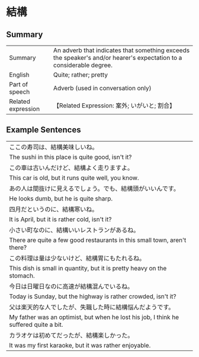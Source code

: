 # 結構

## Summary

<table><tr>   <td>Summary</td>   <td>An adverb that indicates that something exceeds the speaker's and/or hearer's expectation to a considerable degree.</td></tr><tr>   <td>English</td>   <td>Quite; rather; pretty</td></tr><tr>   <td>Part of speech</td>   <td>Adverb (used in conversation only)</td></tr><tr>   <td>Related expression</td>   <td>【Related Expression: 案外; いがいと; 割合】</td></tr></table>

## Example Sentences

<table><tr><td>ここの寿司は、結構美味しいね。</td></tr><tr><td>The sushi in this place is quite good, isn't it?</td></tr><tr><td>この車は古いんだけど、結構よく走りますよ。</td></tr><tr><td>This car is old, but it runs quite well, you know.</td></tr><tr><td>あの人は間抜けに見えるでしょう。でも、結構頭がいいんです。</td></tr><tr><td>He looks dumb, but he is quite sharp.</td></tr><tr><td>四月だというのに、結構寒いね。</td></tr><tr><td>It is April, but it is rather cold, isn't it?</td></tr><tr><td>小さい町なのに、結構いいレストランがあるね。</td></tr><tr><td>There are quite a few good restaurants in this small town, aren't there?</td></tr><tr><td>この料理は量は少ないけど、結構胃にもたれるね。</td></tr><tr><td>This dish is small in quantity, but it is pretty heavy on the stomach.</td></tr><tr><td>今日は日曜日なのに高速が結構混んでいるね。</td></tr><tr><td>Today is Sunday, but the highway is rather crowded, isn't it?</td></tr><tr><td>父は楽天的な人でしたが、失職した時に結構悩んだようです。</td></tr><tr><td>My father was an optimist, but when he lost his job, I think he suffered quite a bit.</td></tr><tr><td>カラオケは初めてだったが、結構楽しかった。</td></tr><tr><td>It was my first karaoke, but it was rather enjoyable.</td></tr></table>

